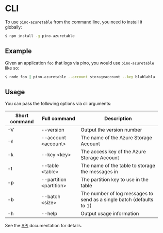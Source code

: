 # CLI

To use `pino-azuretable` from the command line, you need to install it globally:

```bash
$ npm install -g pino-azuretable
```

## Example

Given an application `foo` that logs via pino, you would use `pino-azuretable` like so:

```bash
$ node foo | pino-azuretable --account storageaccount --key blablabla
```

## Usage

You can pass the following options via cli arguments:

| Short command | Full command | Description |
| ------------- | ------------ |-------------|
| -V | --version | Output the version number |
| -a | --account &lt;account&gt; | The name of the Azure Storage Account |
| -k | --key &lt;key&gt; | The access key of the Azure Storage Account|
| -t | --table &lt;table&gt; | The name of the table to storage the messages in |
| -p | --partition &lt;partition&gt; | The partition key to use in the table |
| -b | --batch &lt;size&gt; | The number of log messages to send as a single batch (defaults to 1) |
| -h | --help | Output usage information |

See the [API](./API.md) documentation for details.
